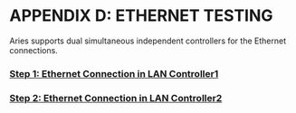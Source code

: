 # APPENDIX D: ETHERNET TESTING

Aries supports dual simultaneous independent controllers for the Ethernet connections.

### [**Step 1: Ethernet Connection in LAN Controller1**](step-1-ethernet-connection-in-lan-controller1.md)

### [**Step 2: Ethernet Connection in LAN Controller2**](step-2-ethernet-connection-in-lan-controller2.md)
